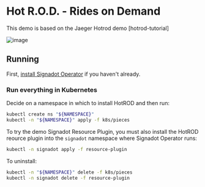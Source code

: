 # Hot R.O.D. - Rides on Demand

This demo is based on the Jaeger Hotrod demo [hotrod-tutorial]

![image](https://user-images.githubusercontent.com/906471/151587572-56d39bc2-c20f-4d87-85b8-7bc7859ac52f.png)


## Running

First, [install Signadot Operator](https://docs.signadot.com/docs/installation)
if you haven't already.

### Run everything in Kubernetes

Decide on a namespace in which to install HotROD and then run:

```sh
kubectl create ns "${NAMESPACE}"
kubectl -n "${NAMESPACE}" apply -f k8s/pieces
```

To try the demo Signadot Resource Plugin, you must also install the HotROD
reource plugin into the `signadot` namespace where Signadot Operator runs:

```sh
kubectl -n signadot apply -f resource-plugin
```

To uninstall:

```sh
kubectl -n "${NAMESPACE}" delete -f k8s/pieces
kubectl -n signadot delete -f resource-plugin
```
